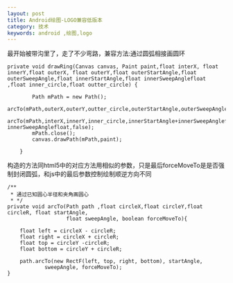 ```yaml
---
layout: post
title: Android绘图-LOGO兼容低版本
category: 技术
keywords: android ,绘图,logo
---
```



最开始被带沟里了，走了不少弯路，兼容方法:通过圆弧相接画圆环


	private void drawRing(Canvas canvas, Paint paint,float interX, float innerY,float outerX, float outerY,float outerStartAngle,float outerSweepAngle,float innerStartAngle,float innerSweepAnglefloat ,float inner_circle,float outter_circle) {
	
	        Path mPath = new Path();
	        arcTo(mPath,outerX,outerY,outter_circle,outerStartAngle,outerSweepAngle,false);
	        arcTo(mPath,interX,innerY,inner_circle,innerStartAngle+innerSweepAnglefloat,-innerSweepAnglefloat,false);
	        mPath.close();
	        canvas.drawPath(mPath,paint);
	
	    }



构造的方法同html5中的对应方法用相似的参数，只是最后forceMoveTo是是否强制封闭圆弧，和js中的最后参数控制绘制顺逆方向不同

    /**
     * 通过已知圆心半径和夹角画圆心
     * */
    private void arcTo(Path path ,float circleX,float circleY,float circleR, float startAngle,
                       float sweepAngle, boolean forceMoveTo){

        float left = circleX - circleR;
        float right = circleX + circleR;
        float top = circleY -circleR;
        float bottom = circleY + circleR;

        path.arcTo(new RectF(left, top, right, bottom), startAngle,
                sweepAngle, forceMoveTo);
    }